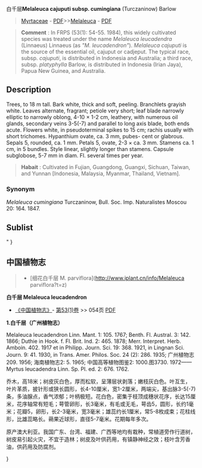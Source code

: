 白千层**Melaleuca cajuputi subsp. cumingiana** (Turczaninow) Barlow

> [Myrtaceae](http://www.iplant.cn/info/Myrtaceae?t=foc) - [PDF](http://www.iplant.cn/foc/pdf/Myrtaceae.pdf)>>[Melaleuca](http://www.iplant.cn/info/Melaleuca?t=foc) - [PDF](http://www.iplant.cn/foc/pdf/Melaleuca.pdf)

> **Comment** : 
> In FRPS (53(1): 54-55. 1984), this widely cultivated species was treated under the name *Melaleuca leucadendra* (Linnaeus) Linnaeus (as *\"M. leucadendron\"*). *Melaleuca cajuputi* is the source of the essential oil, cajuput or cadjeput. The typical race, subsp. *cajuputi*, is distributed in Indonesia and Australia; a third race, subsp. *platyphylla* Barlow, is distributed in Indonesia (Irian Jaya), Papua New Guinea, and Australia.

## Description

Trees, to 18 m tall. Bark white, thick and soft, peeling. Branchlets grayish white. Leaves alternate, fragrant; petiole very short; leaf blade narrowly elliptic to narrowly oblong, 4-10 × 1-2 cm, leathery, with numerous oil glands, secondary veins 3-5(-7) and parallel to long axis blade, both ends acute. Flowers white, in pseudoterminal spikes to 15 cm; rachis usually with short trichomes. Hypanthium ovate, ca. 3 mm, pubes- cent or glabrous. Sepals 5, rounded, ca. 1 mm. Petals 5, ovate, 2-3 × ca. 3 mm. Stamens ca. 1 cm, in 5 bundles. Style linear, slightly longer than stamens. Capsule subglobose, 5-7 mm in diam. Fl. several times per year.

> **Habait** : 
> Cultivated in Fujian, Guangdong, Guangxi, Sichuan, Taiwan, and Yunnan [Indonesia, Malaysia, Myanmar, Thailand, Vietnam].

### Synonym
*Melaleuca cumingiana* Turczaninow, Bull. Soc. Imp. Naturalistes Moscou 20: 164. 1847.

## Sublist
"
}
## 中国植物志

> * [细花白千层  M.  parviflora](http://www.iplant.cn/info/Melaleuca parviflora?t=z)

**白千层 Melaleuca leucadendron**

* [《中国植物志》](http://www.iplant.cn/frps)- [第53(1)卷](http://www.iplant.cn/frps/vol/53(1)) >> 054页 [PDF](http://www.iplant.cn/frps/pdf/53(1)/054.PDF)

**1.白千层（广州植物志）**

Melaleuca leucadendron Linn. Mant. 1: 105. 1767; Benth. Fl. Austral. 3: 142. 1866; Duthie in Hook. f. Fl. Brit. Ind. 2: 465. 1878; Merr. Interpret. Herb. Amboin. 402. 1917 et in Philipp. Journ. Sci. 19: 368. 1921, in Lingnan Sci. Journ. 9: 41. 1930, in Trans. Amer. Philos. Soc. 24 (2): 286. 1935; 广州植物志209. 1956; 海南植物志2: 5. 1965; 中国高等植物图鉴2: 1000.图3730. 1972——Myrtus leucadendra Linn. Sp. Pl. ed. 2: 676. 1762.

乔木，高18米；树皮灰白色，厚而松软，呈薄层状剥落；嫩枝灰白色。叶互生，叶片革质，披针形或狭长圆形，长4-10厘米，宽1-2厘米，两端尖，基出脉3-5(-7)条，多油腺点，香气浓郁；叶柄极短。花白色，密集于枝顶成穗状花序，长达15厘米，花序轴常有短毛；萼管卵形，长3毫米，有毛或无毛，萼齿5，圆形，长约1毫米；花瓣5，卵形，长2-3毫米，宽3毫米；雄蕊约长1厘米，常5-8枚成束；花柱线形，比雄蕊略长。蒴果近球形，直径5-7毫米。花期每年多次。

原产澳大利亚。我国广东、台湾、福建、广西等地均有栽种，常植道旁作行道树，树皮易引起火灾，不宜于造林；树皮及叶供药用，有镇静神经之效；枝叶含芳香油，供药用及防腐剂。

}